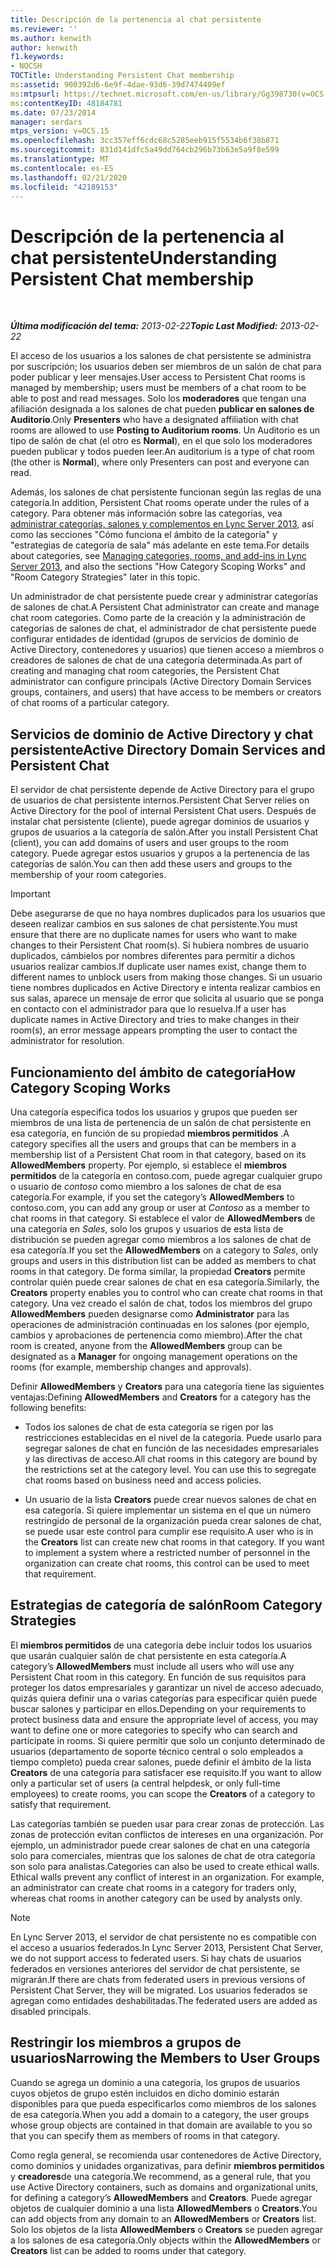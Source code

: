 ```yaml
---
title: Descripción de la pertenencia al chat persistente
ms.reviewer: ''
ms.author: kenwith
author: kenwith
f1.keywords:
- NOCSH
TOCTitle: Understanding Persistent Chat membership
ms:assetid: 900392d6-6e9f-4dae-93d6-39d7474409ef
ms:mtpsurl: https://technet.microsoft.com/en-us/library/Gg398730(v=OCS.15)
ms:contentKeyID: 48184781
ms.date: 07/23/2014
manager: serdars
mtps_version: v=OCS.15
ms.openlocfilehash: 3cc357eff6cdc68c5285eeb915f5534b6f38b871
ms.sourcegitcommit: 831d141dfc5a49dd764cb296b73b63e5a9f8e599
ms.translationtype: MT
ms.contentlocale: es-ES
ms.lasthandoff: 02/21/2020
ms.locfileid: "42189153"
---
```

<div data-xmlns="http://www.w3.org/1999/xhtml">

<div class="topic" data-xmlns="http://www.w3.org/1999/xhtml" data-msxsl="urn:schemas-microsoft-com:xslt" data-cs="https://msdn.microsoft.com/">

<div data-asp="https://msdn2.microsoft.com/asp">

# <a name="understanding-persistent-chat-membership"></a><span data-ttu-id="4fd31-102">Descripción de la pertenencia al chat persistente</span><span class="sxs-lookup"><span data-stu-id="4fd31-102">Understanding Persistent Chat membership</span></span>

</div>

<div id="mainSection">

<div id="mainBody">

<span> </span>

<span data-ttu-id="4fd31-103">_**Última modificación del tema:** 2013-02-22_</span><span class="sxs-lookup"><span data-stu-id="4fd31-103">_**Topic Last Modified:** 2013-02-22_</span></span>

<span data-ttu-id="4fd31-104">El acceso de los usuarios a los salones de chat persistente se administra por suscripción; los usuarios deben ser miembros de un salón de chat para poder publicar y leer mensajes.</span><span class="sxs-lookup"><span data-stu-id="4fd31-104">User access to Persistent Chat rooms is managed by membership; users must be members of a chat room to be able to post and read messages.</span></span> <span data-ttu-id="4fd31-105">Solo los **moderadores** que tengan una afiliación designada a los salones de chat pueden **publicar en salones de Auditorio**.</span><span class="sxs-lookup"><span data-stu-id="4fd31-105">Only **Presenters** who have a designated affiliation with chat rooms are allowed to use **Posting to Auditorium rooms**.</span></span> <span data-ttu-id="4fd31-106">Un Auditorio es un tipo de salón de chat (el otro es **Normal**), en el que solo los moderadores pueden publicar y todos pueden leer.</span><span class="sxs-lookup"><span data-stu-id="4fd31-106">An auditorium is a type of chat room (the other is **Normal**), where only Presenters can post and everyone can read.</span></span>

<span data-ttu-id="4fd31-107">Además, los salones de chat persistente funcionan según las reglas de una categoría.</span><span class="sxs-lookup"><span data-stu-id="4fd31-107">In addition, Persistent Chat rooms operate under the rules of a category.</span></span> <span data-ttu-id="4fd31-108">Para obtener más información sobre las categorías, vea [administrar categorías, salones y complementos en Lync Server 2013](lync-server-2013-managing-categories-rooms-and-add-ins.md), así como las secciones "Cómo funciona el ámbito de la categoría" y "estrategias de categoría de sala" más adelante en este tema.</span><span class="sxs-lookup"><span data-stu-id="4fd31-108">For details about categories, see [Managing categories, rooms, and add-ins in Lync Server 2013](lync-server-2013-managing-categories-rooms-and-add-ins.md), and also the sections "How Category Scoping Works" and "Room Category Strategies" later in this topic.</span></span>

<span data-ttu-id="4fd31-109">Un administrador de chat persistente puede crear y administrar categorías de salones de chat.</span><span class="sxs-lookup"><span data-stu-id="4fd31-109">A Persistent Chat administrator can create and manage chat room categories.</span></span> <span data-ttu-id="4fd31-110">Como parte de la creación y la administración de categorías de salones de chat, el administrador de chat persistente puede configurar entidades de identidad (grupos de servicios de dominio de Active Directory, contenedores y usuarios) que tienen acceso a miembros o creadores de salones de chat de una categoría determinada.</span><span class="sxs-lookup"><span data-stu-id="4fd31-110">As part of creating and managing chat room categories, the Persistent Chat administrator can configure principals (Active Directory Domain Services groups, containers, and users) that have access to be members or creators of chat rooms of a particular category.</span></span>

<div>

## <a name="active-directory-domain-services-and-persistent-chat"></a><span data-ttu-id="4fd31-111">Servicios de dominio de Active Directory y chat persistente</span><span class="sxs-lookup"><span data-stu-id="4fd31-111">Active Directory Domain Services and Persistent Chat</span></span>

<span data-ttu-id="4fd31-112">El servidor de chat persistente depende de Active Directory para el grupo de usuarios de chat persistente internos.</span><span class="sxs-lookup"><span data-stu-id="4fd31-112">Persistent Chat Server relies on Active Directory for the pool of internal Persistent Chat users.</span></span> <span data-ttu-id="4fd31-113">Después de instalar chat persistente (cliente), puede agregar dominios de usuarios y grupos de usuarios a la categoría de salón.</span><span class="sxs-lookup"><span data-stu-id="4fd31-113">After you install Persistent Chat (client), you can add domains of users and user groups to the room category.</span></span> <span data-ttu-id="4fd31-114">Puede agregar estos usuarios y grupos a la pertenencia de las categorías de salón.</span><span class="sxs-lookup"><span data-stu-id="4fd31-114">You can then add these users and groups to the membership of your room categories.</span></span>

<div>


> [!IMPORTANT]  
> <span data-ttu-id="4fd31-115">Debe asegurarse de que no haya nombres duplicados para los usuarios que deseen realizar cambios en sus salones de chat persistente.</span><span class="sxs-lookup"><span data-stu-id="4fd31-115">You must ensure that there are no duplicate names for users who want to make changes to their Persistent Chat room(s).</span></span> <span data-ttu-id="4fd31-116">Si hubiera nombres de usuario duplicados, cámbielos por nombres diferentes para permitir a dichos usuarios realizar cambios.</span><span class="sxs-lookup"><span data-stu-id="4fd31-116">If duplicate user names exist, change them to different names to unblock users from making those changes.</span></span> <span data-ttu-id="4fd31-117">Si un usuario tiene nombres duplicados en Active Directory e intenta realizar cambios en sus salas, aparece un mensaje de error que solicita al usuario que se ponga en contacto con el administrador para que lo resuelva.</span><span class="sxs-lookup"><span data-stu-id="4fd31-117">If a user has duplicate names in Active Directory and tries to make changes in their room(s), an error message appears prompting the user to contact the administrator for resolution.</span></span>



</div>

</div>

<div>

## <a name="how-category-scoping-works"></a><span data-ttu-id="4fd31-118">Funcionamiento del ámbito de categoría</span><span class="sxs-lookup"><span data-stu-id="4fd31-118">How Category Scoping Works</span></span>

<span data-ttu-id="4fd31-119">Una categoría especifica todos los usuarios y grupos que pueden ser miembros de una lista de pertenencia de un salón de chat persistente en esa categoría, en función de su propiedad **miembros permitidos** .</span><span class="sxs-lookup"><span data-stu-id="4fd31-119">A category specifies all the users and groups that can be members in a membership list of a Persistent Chat room in that category, based on its **AllowedMembers** property.</span></span> <span data-ttu-id="4fd31-120">Por ejemplo, si establece el **miembros permitidos** de la categoría en contoso.com, puede agregar cualquier grupo o usuario de *contoso* como miembro a los salones de chat de esa categoría.</span><span class="sxs-lookup"><span data-stu-id="4fd31-120">For example, if you set the category’s **AllowedMembers** to contoso.com, you can add any group or user at *Contoso* as a member to chat rooms in that category.</span></span> <span data-ttu-id="4fd31-121">Si establece el valor de **AllowedMembers** de una categoría en *Sales*, solo los grupos y usuarios de esta lista de distribución se pueden agregar como miembros a los salones de chat de esa categoría.</span><span class="sxs-lookup"><span data-stu-id="4fd31-121">If you set the **AllowedMembers** on a category to *Sales*, only groups and users in this distribution list can be added as members to chat rooms in that category.</span></span> <span data-ttu-id="4fd31-122">De forma similar, la propiedad **Creators** permite controlar quién puede crear salones de chat en esa categoría.</span><span class="sxs-lookup"><span data-stu-id="4fd31-122">Similarly, the **Creators** property enables you to control who can create chat rooms in that category.</span></span> <span data-ttu-id="4fd31-123">Una vez creado el salón de chat, todos los miembros del grupo **AllowedMembers** pueden designarse como **Administrator** para las operaciones de administración continuadas en los salones (por ejemplo, cambios y aprobaciones de pertenencia como miembro).</span><span class="sxs-lookup"><span data-stu-id="4fd31-123">After the chat room is created, anyone from the **AllowedMembers** group can be designated as a **Manager** for ongoing management operations on the rooms (for example, membership changes and approvals).</span></span>

<span data-ttu-id="4fd31-124">Definir **AllowedMembers** y **Creators** para una categoría tiene las siguientes ventajas:</span><span class="sxs-lookup"><span data-stu-id="4fd31-124">Defining **AllowedMembers** and **Creators** for a category has the following benefits:</span></span>

  - <span data-ttu-id="4fd31-p107">Todos los salones de chat de esta categoría se rigen por las restricciones establecidas en el nivel de la categoría. Puede usarlo para segregar salones de chat en función de las necesidades empresariales y las directivas de acceso.</span><span class="sxs-lookup"><span data-stu-id="4fd31-p107">All chat rooms in this category are bound by the restrictions set at the category level. You can use this to segregate chat rooms based on business need and access policies.</span></span>

  - <span data-ttu-id="4fd31-p108">Un usuario de la lista **Creators** puede crear nuevos salones de chat en esa categoría. Si quiere implementar un sistema en el que un número restringido de personal de la organización pueda crear salones de chat, se puede usar este control para cumplir ese requisito.</span><span class="sxs-lookup"><span data-stu-id="4fd31-p108">A user who is in the **Creators** list can create new chat rooms in that category. If you want to implement a system where a restricted number of personnel in the organization can create chat rooms, this control can be used to meet that requirement.</span></span>

</div>

<div>

## <a name="room-category-strategies"></a><span data-ttu-id="4fd31-129">Estrategias de categoría de salón</span><span class="sxs-lookup"><span data-stu-id="4fd31-129">Room Category Strategies</span></span>

<span data-ttu-id="4fd31-130">El **miembros permitidos** de una categoría debe incluir todos los usuarios que usarán cualquier salón de chat persistente en esta categoría.</span><span class="sxs-lookup"><span data-stu-id="4fd31-130">A category’s **AllowedMembers** must include all users who will use any Persistent Chat room in this category.</span></span> <span data-ttu-id="4fd31-131">En función de sus requisitos para proteger los datos empresariales y garantizar un nivel de acceso adecuado, quizás quiera definir una o varias categorías para especificar quién puede buscar salones y participar en ellos.</span><span class="sxs-lookup"><span data-stu-id="4fd31-131">Depending on your requirements to protect business data and ensure the appropriate level of access, you may want to define one or more categories to specify who can search and participate in rooms.</span></span> <span data-ttu-id="4fd31-132">Si quiere permitir que solo un conjunto determinado de usuarios (departamento de soporte técnico central o solo empleados a tiempo completo) pueda crear salones, puede definir el ámbito de la lista **Creators** de una categoría para satisfacer ese requisito.</span><span class="sxs-lookup"><span data-stu-id="4fd31-132">If you want to allow only a particular set of users (a central helpdesk, or only full-time employees) to create rooms, you can scope the **Creators** of a category to satisfy that requirement.</span></span>

<span data-ttu-id="4fd31-p110">Las categorías también se pueden usar para crear zonas de protección. Las zonas de protección evitan conflictos de intereses en una organización. Por ejemplo, un administrador puede crear salones de chat en una categoría solo para comerciales, mientras que los salones de chat de otra categoría son solo para analistas.</span><span class="sxs-lookup"><span data-stu-id="4fd31-p110">Categories can also be used to create ethical walls. Ethical walls prevent any conflict of interest in an organization. For example, an administrator can create chat rooms in a category for traders only, whereas chat rooms in another category can be used by analysts only.</span></span>

<div>


> [!NOTE]  
> <span data-ttu-id="4fd31-136">En Lync Server 2013, el servidor de chat persistente no es compatible con el acceso a usuarios federados.</span><span class="sxs-lookup"><span data-stu-id="4fd31-136">In Lync Server 2013, Persistent Chat Server, we do not support access to federated users.</span></span> <span data-ttu-id="4fd31-137">Si hay chats de usuarios federados en versiones anteriores del servidor de chat persistente, se migrarán.</span><span class="sxs-lookup"><span data-stu-id="4fd31-137">If there are chats from federated users in previous versions of Persistent Chat Server, they will be migrated.</span></span> <span data-ttu-id="4fd31-138">Los usuarios federados se agregan como entidades deshabilitadas.</span><span class="sxs-lookup"><span data-stu-id="4fd31-138">The federated users are added as disabled principals.</span></span>



</div>

</div>

<div>

## <a name="narrowing-the-members-to-user-groups"></a><span data-ttu-id="4fd31-139">Restringir los miembros a grupos de usuarios</span><span class="sxs-lookup"><span data-stu-id="4fd31-139">Narrowing the Members to User Groups</span></span>

<span data-ttu-id="4fd31-140">Cuando se agrega un dominio a una categoría, los grupos de usuarios cuyos objetos de grupo estén incluidos en dicho dominio estarán disponibles para que pueda especificarlos como miembros de los salones de esa categoría.</span><span class="sxs-lookup"><span data-stu-id="4fd31-140">When you add a domain to a category, the user groups whose group objects are contained in that domain are available to you so that you can specify them as members of rooms in that category.</span></span>

<span data-ttu-id="4fd31-141">Como regla general, se recomienda usar contenedores de Active Directory, como dominios y unidades organizativas, para definir **miembros permitidos** y **creadores**de una categoría.</span><span class="sxs-lookup"><span data-stu-id="4fd31-141">We recommend, as a general rule, that you use Active Directory containers, such as domains and organizational units, for defining a category’s **AllowedMembers** and **Creators**.</span></span> <span data-ttu-id="4fd31-142">Puede agregar objetos de cualquier dominio a una lista **AllowedMembers** o **Creators**.</span><span class="sxs-lookup"><span data-stu-id="4fd31-142">You can add objects from any domain to an **AllowedMembers** or **Creators** list.</span></span> <span data-ttu-id="4fd31-143">Solo los objetos de la lista **AllowedMembers** o **Creators** se pueden agregar a los salones de esa categoría.</span><span class="sxs-lookup"><span data-stu-id="4fd31-143">Only objects within the **AllowedMembers** or **Creators** list can be added to rooms under that category.</span></span>

</div>

</div>

<span> </span>

</div>

</div>

</div>

